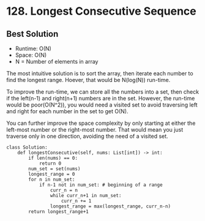 # 128. Longest Consecutive Sequence

## Best Solution
- Runtime: O(N)
- Space: O(N)
- N = Number of elements in array

The most intuitive solution is to sort the array, then iterate each number to find the longest range.
Hoever, that would be N(log(N)) run-time.

To improve the run-time, we can store all the numbers into a set, then check if the left(n-1) and right(n+1) numbers are in the set.
However, the run-time would be poor(O(N^2)), you would need a visited set to avoid traversing left and right for each number in the set to get O(N).

You can further improve the space complexity by only starting at either the left-most number or the right-most number.
That would mean you just traverse only in one direction, avoiding the need of a visited set.

```
class Solution:
    def longestConsecutive(self, nums: List[int]) -> int:
        if len(nums) == 0:
            return 0
        num_set = set(nums)
        longest_range = 0
        for n in num_set:
            if n-1 not in num_set: # beginning of a range
                curr_n = n
                while curr_n+1 in num_set:
                    curr_n += 1
                longest_range = max(longest_range, curr_n-n)
        return longest_range+1
```
